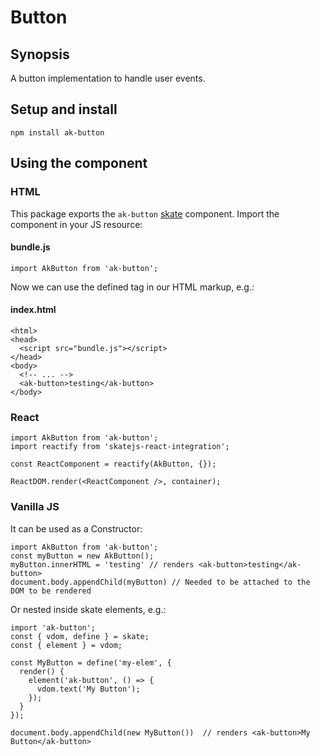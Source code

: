 # Button

## Synopsis

A button implementation to handle user events.

## Setup and install

```
npm install ak-button
```

## Using the component

### HTML
This package exports the `ak-button` [skate](https://github.com/skatejs/skatejs) component.
Import the component in your JS resource:

#### bundle.js

```
import AkButton from 'ak-button';
```

Now we can use the defined tag in our HTML markup, e.g.:

#### index.html

```
<html>
<head>
  <script src="bundle.js"></script>
</head>
<body>
  <!-- ... -->
  <ak-button>testing</ak-button>
</body>
```

### React

```
import AkButton from 'ak-button';
import reactify from 'skatejs-react-integration';

const ReactComponent = reactify(AkButton, {});

ReactDOM.render(<ReactComponent />, container);
```

### Vanilla JS
It can be used as a Constructor:

```
import AkButton from 'ak-button';
const myButton = new AkButton();
myButton.innerHTML = 'testing' // renders <ak-button>testing</ak-button>
document.body.appendChild(myButton) // Needed to be attached to the DOM to be rendered
```

Or nested inside skate elements, e.g.:

```
import 'ak-button';
const { vdom, define } = skate;
const { element } = vdom;

const MyButton = define('my-elem', {
  render() {
    element('ak-button', () => {
      vdom.text('My Button');
    });
  }
});

document.body.appendChild(new MyButton())  // renders <ak-button>My Button</ak-button>
```

